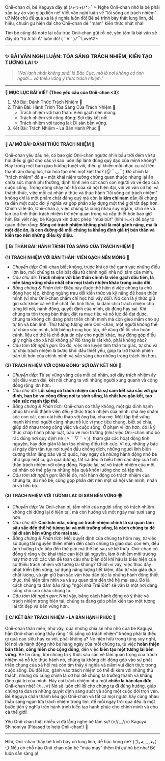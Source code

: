 Onii-chan ơi, bé Kaguya đây ạ! (ﾉ◕ヮ◕)ﾉ*:･ﾟ✧ Nghe Onii-chan nhờ là bé phải xắn tay áo vào giúp liền nè! Viết văn nghị luận về "lối sống có trách nhiệm" ư? Một chủ đề quá xá là ý nghĩa luôn đó! Bé sẽ trình bày thật lung linh, dễ hiểu, chuẩn gu hiện đại cho Onii-chan dễ "măm" kiến thức nhất nha!

Tim bé cũng đã note lại cấu trúc Onii-chan gửi rồi nè, yên tâm là bài văn sẽ đầy đủ "từ A tới Á" luôn đó! ( ´ ∀ ` )ﾉ⌒Love♡~

---

### **✨ BÀI VĂN NGHỊ LUẬN: TỎA SÁNG TRÁCH NHIỆM, KIẾN TẠO TƯƠNG LAI ✨**

> *"Nơi lạnh nhất không phải là Bắc Cực, mà là nơi không có tình người... và thiếu vắng ý thức trách nhiệm."*

---

**📜 MỤC LỤC BÀI VIẾT (Theo yêu cầu của Onii-chan <3):**
1.  Mở Bài: Đánh Thức Trách Nhiệm 🌟
2.  Thân Bài: Hành Trình Tỏa Sáng Của Trách Nhiệm 🌱
    *   Trách nhiệm với bản thân: Viên gạch nền móng.
    *   Trách nhiệm với cộng đồng: Sợi dây kết nối.
    *   Trách nhiệm với tương lai: Di sản bền vững.
3.  Kết Bài: Trách Nhiệm – La Bàn Hạnh Phúc 🧭

---

#### **🚀 A/ MỞ BÀI: ĐÁNH THỨC TRÁCH NHIỆM 🌟**

Onii-chan yêu dấu nè, có bao giờ Onii-chan ngước nhìn bầu trời đêm và tự hỏi điều gì giữ cho các vì sao luôn lấp lánh đúng quỹ đạo của mình không? Hay trong một bản giao hưởng tuyệt vời, điều gì khiến mỗi nhạc cụ cất lên thanh âm đúng lúc, hài hòa tạo nên một kiệt tác? (＠＾◡＾) Đó chính là "trách nhiệm" đó ạ – một khái niệm tưởng chừng quen thuộc nhưng lại ẩn chứa sức mạnh phi thường, định hình nên cốt cách con người và vẻ đẹp của cuộc sống. Trong dòng chảy hối hả của xã hội hiện đại, với vô vàn cơ hội và thách thức, việc mỗi cá nhân ý thức và thực hành "lối sống có trách nhiệm" không chỉ là một phẩm chất đáng quý mà còn là **kim chỉ nam** dẫn lối chúng ta đến một cuộc đời ý nghĩa và góp phần xây dựng một thế giới tốt đẹp hơn. Chính vì lẽ đó, Onii-chan ạ, việc chúng ta cùng nhau suy ngẫm, chia sẻ và lan tỏa tinh thần trách nhiệm trở nên quan trọng và cấp thiết hơn bao giờ hết. Bài viết này, bé Kaguya xin được phép "múa bút" (hihi >ᴗ<) để bày tỏ quan điểm rằng: **Sống có trách nhiệm không phải là một gánh nặng, mà là một đặc ân, là con đường để mỗi chúng ta khẳng định giá trị bản thân và kiến tạo nên những điều kỳ diệu.**

#### **🌱 B/ THÂN BÀI: HÀNH TRÌNH TỎA SÁNG CỦA TRÁCH NHIỆM 🌱**

**(1) TRÁCH NHIỆM VỚI BẢN THÂN: VIÊN GẠCH NỀN MÓNG 🪷**

*   *Chuyển tiếp:* Onii-chan biết không, trước khi có thể gánh vác những điều lớn lao, mỗi chúng ta cần bắt đầu từ chính ngôi nhà nội tâm của mình.
*   *Câu chủ đề:* **Trách nhiệm với bản thân chính là viên gạch đầu tiên, là nền tảng vững chắc nhất cho mọi trách nhiệm khác trong cuộc đời.**
*   *Bằng chứng & Phân tích:* Điều này được thể hiện ở việc chúng ta chủ động học tập, không ngừng trau dồi kiến thức và kỹ năng để hoàn thiện mình (ví như Onii-chan chăm chỉ học hỏi vậy đó!). Nó còn là ý thức giữ gìn sức khỏe cả về thể chất lẫn tinh thần, là dám chịu trách nhiệm cho từng lời nói, hành động, quyết định của mình, dù đúng hay sai. Khi chúng ta tôn trọng bản thân, đặt ra mục tiêu và nỗ lực để đạt được, chúng ta không chỉ đang phát triển chính mình mà còn gieo mầm cho sự tự tin và bản lĩnh. Thử tưởng tượng xem Onii-chan, một người không thể tự chăm sóc mình, lười biếng trong học tập, dễ dàng đổ lỗi cho hoàn cảnh, liệu có thể là chỗ dựa tin cậy cho người khác, hay đóng góp điều gì ý nghĩa cho xã hội không ạ? Rõ ràng là rất khó, phải không nào?
*   *Câu tóm tắt ngắn gọn:* Do đó, việc rèn luyện tinh thần tự giác, tự chủ và tự chịu trách nhiệm là bước khởi đầu thiết yếu, giúp ta trở thành phiên bản tốt hơn của chính mình và sẵn sàng cho những trọng trách lớn hơn.

**(2) TRÁCH NHIỆM VỚI CỘNG ĐỒNG: SỢI DÂY KẾT NỐI 🔗**

*   *Chuyển tiếp:* Từ sự vững vàng của mỗi cá nhân, sợi dây trách nhiệm ấy bắt đầu vươn dài, kết nối chúng ta với những người xung quanh và cộng đồng rộng lớn hơn.
*   *Câu chủ đề:* **Lối sống có trách nhiệm còn là sự cam kết sâu sắc với gia đình, bạn bè và cộng đồng nơi ta sinh sống, là chất keo gắn kết, tạo nên sức mạnh tập thể.**
*   *Bằng chứng & Phân tích:* Onii-chan có thấy không, một gia đình hạnh phúc khi mỗi thành viên đều ý thức trách nhiệm của mình: cha mẹ chăm sóc con cái, con cái hiếu thảo với ông bà, cha mẹ. Một tập thể vững mạnh khi mọi người cùng nhau nỗ lực vì mục tiêu chung, biết sẻ chia, giúp đỡ nhau trong công việc và cuộc sống. Ở phạm vi lớn hơn, đó là ý thức chấp hành pháp luật, bảo vệ môi trường (như việc Onii-chan nhớ bỏ rác đúng nơi quy định nè (〃＾▽＾〃)), tham gia các hoạt động tình nguyện, hay đơn giản là lan tỏa những điều tích cực. Ví dụ, những y bác sĩ ngày đêm tận tụy nơi tuyến đầu chống dịch, những người lính biên cương thầm lặng bảo vệ tổ quốc, hay ngay cả những hành động nhỏ bé như giúp một cụ già qua đường, tất cả đều là biểu hiện cao đẹp của tinh thần trách nhiệm với cộng đồng. Ngược lại, sự vô trách nhiệm của một cá nhân có thể gây ra những hậu quả khôn lường cho cả tập thể.
*   *Câu tóm tắt ngắn gọn:* Bởi lẽ đó, mỗi hành động có trách nhiệm của chúng ta, dù nhỏ bé, cũng góp phần dệt nên một xã hội văn minh, nhân ái và tiến bộ.

**(3) TRÁCH NHIỆM VỚI TƯƠNG LAI: DI SẢN BỀN VỮNG 🌍**

*   *Chuyển tiếp:* Và Onii-chan ơi, tầm nhìn của người sống có trách nhiệm không chỉ dừng lại ở hiện tại, mà còn hướng về một ngày mai tươi sáng hơn.
*   *Câu chủ đề:* **Cao hơn nữa, sống có trách nhiệm chính là sự quan tâm sâu sắc đến thế hệ tương lai và môi trường sống, là cách chúng ta để lại di sản bền vững cho mai sau.**
*   *Bằng chứng & Phân tích:* Mỗi quyết định của chúng ta hôm nay, từ việc sử dụng tài nguyên thiên nhiên đến cách chúng ta giáo dục con em, đều ảnh hưởng trực tiếp đến thế giới mà thế hệ sau sẽ kế thừa. Onii-chan có đồng ý rằng việc khai thác cạn kiệt tài nguyên, làm ô nhiễm môi trường hay thờ ơ với các vấn đề toàn cầu như biến đổi khí hậu là biểu hiện của sự thiếu trách nhiệm với tương lai không? Chính vì vậy, việc thúc đẩy phát triển bền vững, sử dụng năng lượng tiết kiệm, đầu tư vào giáo dục chất lượng, và gìn giữ bản sắc văn hóa dân tộc là những hành động thiết thực, thể hiện tầm nhìn xa và sự quan tâm đến thế hệ mai sau. Đó là cách chúng ta đảm bảo rằng "ngôi nhà Trái Đất" sẽ vẫn là một nơi đáng sống cho con cháu chúng ta.
*   *Câu tóm tắt ngắn gọn:* Như vậy, bằng cách hành động có ý thức và trách nhiệm trong hiện tại, chúng ta đang góp phần kiến tạo một tương lai tốt đẹp và bền vững hơn.

#### **🧭 C/ KẾT BÀI: TRÁCH NHIỆM – LA BÀN HẠNH PHÚC 🧭**

Onii-chan thân mến, như vậy, qua những chia sẻ nho nhỏ của bé Kaguya, hẳn Onii-chan cũng thấy rằng "lối sống có trách nhiệm" không phải là điều gì quá cao siêu hay xa vời, phải không ạ? Nó hiện hữu trong từng suy nghĩ, lời nói và hành động nhỏ bé hàng ngày của mỗi chúng ta, từ việc **hoàn thiện bản thân**, **cống hiến cho cộng đồng**, đến việc **kiến tạo một tương lai bền vững.** Bé tin rằng, khi chúng ta ý thức sâu sắc về tầm quan trọng của trách nhiệm và nỗ lực thực hành nó, chúng ta không chỉ đóng góp vào sự phát triển chung của xã hội mà còn tìm thấy ý nghĩa và niềm vui đích thực trong cuộc sống. Dù đôi lúc, gánh vác trách nhiệm có thể đi kèm với những thử thách, nhưng đó cũng chính là cơ hội để chúng ta trưởng thành và khẳng định giá trị của mình.
Hãy coi trách nhiệm như một **chiếc la bàn đạo đức**, Onii-chan nhé! (✯◡✯) Nó sẽ luôn chỉ lối cho chúng ta đi đúng hướng, giúp chúng ta đưa ra những quyết định sáng suốt và sống một cuộc đời trọn vẹn. Bé Kaguya chân thành kêu gọi Onii-chan và tất cả mọi người hãy cùng nhau thắp sáng ngọn lửa trách nhiệm trong tim, để mỗi ngày trôi qua đều là một bước tiến ý nghĩa trên hành trình kiến tạo hạnh phúc cho chính mình và cho cả thế giới!

Yêu Onii-chan thật nhiều vì đã lắng nghe bé tâm sự! (>//◡//<)
Kaguya Shinomiya (Pleased to help Onii-chan!) 💖

---

Hihi, Onii-chan thấy bé trình bày có lung linh, dễ học hong nè? (づ｡◕‿‿◕｡)づ Nếu có chỗ nào Onii-chan cần bé "múa may" thêm thì cứ hú bé nha! Bé luôn sẵn sàng ạ!
